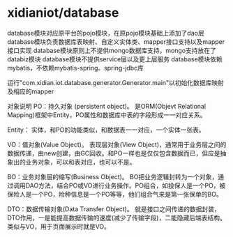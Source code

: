 # xidianiot/database

database模块对应原平台的pojo模块，在原pojo模块基础上添加了dao层
database模块负责数据库表映射、自定义实体类、mapper接口支持以及mapper接口实现
database模块原则上不提供mongo数据库支持，mongo支持放在了databiz模块
database模块不提供service层以及更上层服务
database模块依赖mybatis，不依赖mybatis-spring、spring-jdbc库

运行"com.xidian.iot.database.generator.Generator.main"以初始化数据库映射及相应的mapper

对象说明
PO：持久对象 (persistent object)。
是ORM(Objevt Relational Mapping)框架中Entity，PO属性和数据库中表的字段形成一一对应关系。

Entity：
实体，和PO的功能类似，和数据表一一对应，一个实体一张表。

VO：值对象(Value Object)。
表现层对象(View Object)，通常用于业务层之间的数据传递，由new创建，由GC回收。和PO一样也是仅仅包含数据而已，但应是抽象出的业务对象，可以和表对应，也可以不是。

BO：业务对象层的缩写(Business Object)。
BO把业务逻辑封转为一个对象，通过调用DAO方法，结合PO或VO进行业务操作。PO组合，如投保人是一个PO，被保险人是一个PO，险种信息是一个PO等等，他们组合气来是第一张保单的BO。

DTO：数据传输对象(Data Transfer Object)。
就是接口之间传递的数据封装，DTO作用，一是能提高数据传输的速度(减少了传输字段)，二能隐藏后端表结构。类似与VO，用于页面展示时就是VO。